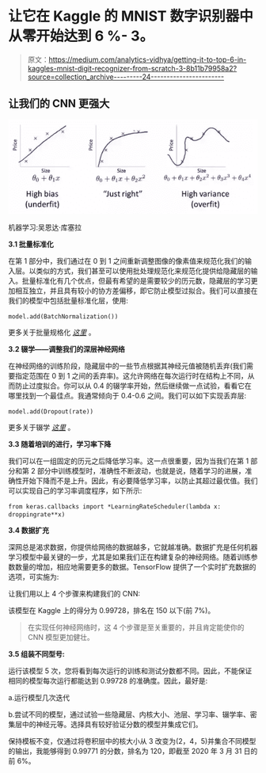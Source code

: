 # 让它在 Kaggle 的 MNIST 数字识别器中从零开始达到 6 %- 3。

> 原文：<https://medium.com/analytics-vidhya/getting-it-to-top-6-in-kaggles-mnist-digit-recognizer-from-scratch-3-8b11b79958a2?source=collection_archive---------24----------------------->

## 让我们的 CNN 更强大

![](img/f0c74a0b0c83a511564cdc3c7a35c99a.png)

机器学习:吴恩达·库塞拉

**3.1 批量标准化**

在第 1 部分中，我们通过在 0 到 1 之间重新调整图像的像素值来规范化我们的输入层。以类似的方式，我们甚至可以使用批处理规范化来规范化提供给隐藏层的输入。批量标准化有几个优点，但最有希望的是需要较少的历元数，隐藏层的学习更加相互独立，并且具有较小的协方差偏移，即它防止模型过拟合。我们可以直接在我们的模型中包括批量标准化层，使用:

```
model.add(BatchNormalization())
```

更多关于批量规格化 [*这里*](https://towardsdatascience.com/batch-normalization-in-neural-networks-1ac91516821c) 。

**3.2 辍学——调整我们的深层神经网络**

在神经网络的训练阶段，隐藏层中的一些节点根据其神经元值被随机丢弃(我们需要指定范围在 0 到 1 之间的丢弃率)。这允许网络在每次运行时在结构上不同，从而防止过度拟合。你可以从 0.4 的辍学率开始，然后继续做一点试验，看看它在哪里找到一个最佳点。我通常倾向于 0.4-0.6 之间。我们可以如下实现丢弃层:

```
model.add(Dropout(rate))
```

更多关于辍学 [*这里*](https://www.cs.toronto.edu/~hinton/absps/JMLRdropout.pdf) 。

**3.3 随着培训的进行，学习率下降**

我们可以在一组固定的历元之后降低学习率。这一点很重要，因为当我们在第 1 部分和第 2 部分中训练模型时，准确性不断波动，也就是说，随着学习的进展，准确性开始下降而不是上升。因此，有必要降低学习率，以防止其超过最优值。我们可以实现自己的学习率调度程序，如下所示:

```
from keras.callbacks import *LearningRateScheduler(lambda x: droppingrate**x)
```

**3.4 数据扩充**

深网总是渴求数据，你提供给网络的数据越多，它就越准确。数据扩充是任何机器学习模型中最关键的一步，尤其是如果我们正在构建复杂的神经网络。随着训练参数数量的增加，相应地需要更多的数据。TensorFlow 提供了一个实时扩充数据的选项，可实施为:

让我们用以上 4 个步骤来构建我们的 CNN:

该模型在 Kaggle 上的得分为 0.99728，排名在 150 以下(前 7%)。

> 在实现任何神经网络时，这 4 个步骤是至关重要的，并且肯定能使你的 CNN 模型更加健壮。

**3.5 组装不同型号:**

运行该模型 5 次，您将看到每次运行的训练和测试分数都不同。因此，不能保证相同的模型每次运行都能达到 0.99728 的准确度。因此，最好是:

a.运行模型几次迭代

b.尝试不同的模型，通过试验一些隐藏层、内核大小、池层、学习率、辍学率、密集层中的神经元等。选择具有较好验证分数的模型并集成它们。

保持模板不变，仅通过将卷积层中的核大小从 3 改变为(2，4，5)并集合不同模型的输出，我能够得到 0.99771 的分数，排名为 120，即截至 2020 年 3 月 31 日的前 6%。